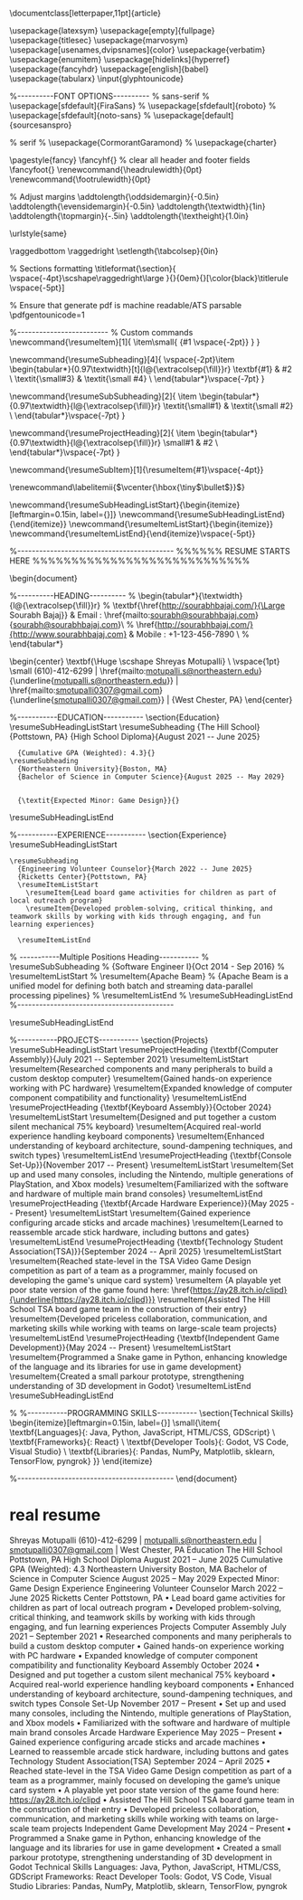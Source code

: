 \documentclass[letterpaper,11pt]{article}

\usepackage{latexsym}
\usepackage[empty]{fullpage}
\usepackage{titlesec}
\usepackage{marvosym}
\usepackage[usenames,dvipsnames]{color}
\usepackage{verbatim}
\usepackage{enumitem}
\usepackage[hidelinks]{hyperref}
\usepackage{fancyhdr}
\usepackage[english]{babel}
\usepackage{tabularx}
\input{glyphtounicode}


%----------FONT OPTIONS----------
% sans-serif
% \usepackage[sfdefault]{FiraSans}
% \usepackage[sfdefault]{roboto}
% \usepackage[sfdefault]{noto-sans}
% \usepackage[default]{sourcesanspro}

% serif
% \usepackage{CormorantGaramond}
% \usepackage{charter}


\pagestyle{fancy}
\fancyhf{} % clear all header and footer fields
\fancyfoot{}
\renewcommand{\headrulewidth}{0pt}
\renewcommand{\footrulewidth}{0pt}

% Adjust margins
\addtolength{\oddsidemargin}{-0.5in}
\addtolength{\evensidemargin}{-0.5in}
\addtolength{\textwidth}{1in}
\addtolength{\topmargin}{-.5in}
\addtolength{\textheight}{1.0in}

\urlstyle{same}

\raggedbottom
\raggedright
\setlength{\tabcolsep}{0in}

% Sections formatting
\titleformat{\section}{
  \vspace{-4pt}\scshape\raggedright\large
}{}{0em}{}[\color{black}\titlerule \vspace{-5pt}]

% Ensure that generate pdf is machine readable/ATS parsable
\pdfgentounicode=1

%-------------------------
% Custom commands
\newcommand{\resumeItem}[1]{
  \item\small{
    {#1 \vspace{-2pt}}
  }
}

\newcommand{\resumeSubheading}[4]{
  \vspace{-2pt}\item
    \begin{tabular*}{0.97\textwidth}[t]{l@{\extracolsep{\fill}}r}
      \textbf{#1} & #2 \\
      \textit{\small#3} & \textit{\small #4} \\
    \end{tabular*}\vspace{-7pt}
}

\newcommand{\resumeSubSubheading}[2]{
    \item
    \begin{tabular*}{0.97\textwidth}{l@{\extracolsep{\fill}}r}
      \textit{\small#1} & \textit{\small #2} \\
    \end{tabular*}\vspace{-7pt}
}

\newcommand{\resumeProjectHeading}[2]{
    \item
    \begin{tabular*}{0.97\textwidth}{l@{\extracolsep{\fill}}r}
      \small#1 & #2 \\
    \end{tabular*}\vspace{-7pt}
}

\newcommand{\resumeSubItem}[1]{\resumeItem{#1}\vspace{-4pt}}

\renewcommand\labelitemii{$\vcenter{\hbox{\tiny$\bullet$}}$}

\newcommand{\resumeSubHeadingListStart}{\begin{itemize}[leftmargin=0.15in, label={}]}
\newcommand{\resumeSubHeadingListEnd}{\end{itemize}}
\newcommand{\resumeItemListStart}{\begin{itemize}}
\newcommand{\resumeItemListEnd}{\end{itemize}\vspace{-5pt}}

%-------------------------------------------
%%%%%%  RESUME STARTS HERE  %%%%%%%%%%%%%%%%%%%%%%%%%%%%


\begin{document}

%----------HEADING----------
% \begin{tabular*}{\textwidth}{l@{\extracolsep{\fill}}r}
%   \textbf{\href{http://sourabhbajaj.com/}{\Large Sourabh Bajaj}} & Email : \href{mailto:sourabh@sourabhbajaj.com}{sourabh@sourabhbajaj.com}\\
%   \href{http://sourabhbajaj.com/}{http://www.sourabhbajaj.com} & Mobile : +1-123-456-7890 \\
% \end{tabular*}

\begin{center}
    \textbf{\Huge \scshape Shreyas Motupalli} \\ \vspace{1pt}
    \small (610)-412-6299 $|$ \href{mailto:motupalli.s@northeastern.edu}{\underline{motupalli.s@northeastern.edu}} $|$ 
    \href{mailto:smotupalli0307@gmail.com}{\underline{smotupalli0307@gmail.com}} $|$ 
    {West Chester, PA}
\end{center}


%-----------EDUCATION-----------
\section{Education}
  \resumeSubHeadingListStart
    \resumeSubheading
      {The Hill School}{Pottstown, PA}
      {High School Diploma}{August 2021 -- June 2025}

   
      {Cumulative GPA (Weighted): 4.3}{}
    \resumeSubheading
      {Northeastern University}{Boston, MA}
      {Bachelor of Science in Computer Science}{August 2025 -- May 2029}

   
      {\textit{Expected Minor: Game Design}}{}
  \resumeSubHeadingListEnd


%-----------EXPERIENCE-----------
\section{Experience}
  \resumeSubHeadingListStart

    \resumeSubheading
      {Engineering Volunteer Counselor}{March 2022 -- June 2025}
      {Ricketts Center}{Pottstown, PA}
      \resumeItemListStart
        \resumeItem{Lead board game activities for children as part of local outreach program}
        \resumeItem{Developed problem-solving, critical thinking, and teamwork skills by working with kids through engaging, and fun learning experiences}
 
      \resumeItemListEnd
      
% -----------Multiple Positions Heading-----------
%    \resumeSubSubheading
%     {Software Engineer I}{Oct 2014 - Sep 2016}
%     \resumeItemListStart
%        \resumeItem{Apache Beam}
%          {Apache Beam is a unified model for defining both batch and streaming data-parallel processing pipelines}
%     \resumeItemListEnd
%    \resumeSubHeadingListEnd
%-------------------------------------------


  \resumeSubHeadingListEnd


%-----------PROJECTS-----------
\section{Projects}
    \resumeSubHeadingListStart
      \resumeProjectHeading
          {\textbf{Computer Assembly}}{July 2021 -- September 2021}
          \resumeItemListStart
            \resumeItem{Researched components and many peripherals to build a custom desktop computer}
            \resumeItem{Gained hands-on experience working with PC hardware}
            \resumeItem{Expanded knowledge of computer component compatibility and functionality}
          \resumeItemListEnd
      \resumeProjectHeading
          {\textbf{Keyboard Assembly}}{October 2024}
          \resumeItemListStart
            \resumeItem{Designed and put together a custom silent mechanical 75\% keyboard}
            \resumeItem{Acquired real-world experience handling keyboard components}
            \resumeItem{Enhanced understanding of keyboard architecture, sound-dampening techniques, and switch types}
          \resumeItemListEnd
      \resumeProjectHeading
          {\textbf{Console Set-Up}}{November 2017 -- Present}
          \resumeItemListStart
            \resumeItem{Set up and used many consoles, including the Nintendo, multiple generations of PlayStation, and Xbox models}
            \resumeItem{Familiarized with the software and hardware of multiple main brand consoles}
          \resumeItemListEnd
      \resumeProjectHeading
          {\textbf{Arcade Hardware Experience}}{May 2025 -- Present}
          \resumeItemListStart
            \resumeItem{Gained experience configuring arcade sticks and arcade machines}
            \resumeItem{Learned to reassemble arcade stick hardware, including buttons and gates}
          \resumeItemListEnd
      \resumeProjectHeading
          {\textbf{Technology Student Association(TSA)}}{September 2024 -- April 2025}
          \resumeItemListStart
            \resumeItem{Reached state-level in the TSA Video Game Design competition as part of a team as a programmer, mainly focused on developing the game's unique card system}
            \resumeItem {A playable yet poor state version of the game found here: \href{https://ay28.itch.io/clipd}{\underline{https://ay28.itch.io/clipd}}}
            \resumeItem{Assisted The Hill School TSA board game team in the construction of their entry}
            \resumeItem{Developed priceless collaboration, communication, and marketing skills while working with teams on large-scale team projects}
          \resumeItemListEnd
      \resumeProjectHeading
          {\textbf{Independent Game Development}}{May 2024 -- Present}
          \resumeItemListStart
            \resumeItem{Programmed a Snake game in Python, enhancing knowledge of the language and its libraries for use in game development}
            \resumeItem{Created a small parkour prototype, strengthening understanding of 3D development in Godot}
          \resumeItemListEnd
    \resumeSubHeadingListEnd



%
%-----------PROGRAMMING SKILLS-----------
\section{Technical Skills}
 \begin{itemize}[leftmargin=0.15in, label={}]
    \small{\item{
     \textbf{Languages}{: Java, Python, JavaScript, HTML/CSS, GDScript} \\
     \textbf{Frameworks}{: React} \\
     \textbf{Developer Tools}{: Godot, VS Code, Visual Studio} \\
     \textbf{Libraries}{: Pandas, NumPy, Matplotlib, sklearn, TensorFlow, pyngrok}
    }}
 \end{itemize}


%-------------------------------------------
\end{document}


# real resume
Shreyas Motupalli
(610)-412-6299 | motupalli.s@northeastern.edu | smotupalli0307@gmail.com | West Chester, PA
Education
The Hill School Pottstown, PA
High School Diploma August 2021 – June 2025
Cumulative GPA (Weighted): 4.3
Northeastern University Boston, MA
Bachelor of Science in Computer Science August 2025 – May 2029
Expected Minor: Game Design
Experience
Engineering Volunteer Counselor March 2022 – June 2025
Ricketts Center Pottstown, PA
• Lead board game activities for children as part of local outreach program
• Developed problem-solving, critical thinking, and teamwork skills by working with kids through engaging, and fun
learning experiences
Projects
Computer Assembly July 2021 – September 2021
• Researched components and many peripherals to build a custom desktop computer
• Gained hands-on experience working with PC hardware
• Expanded knowledge of computer component compatibility and functionality
Keyboard Assembly October 2024
• Designed and put together a custom silent mechanical 75% keyboard
• Acquired real-world experience handling keyboard components
• Enhanced understanding of keyboard architecture, sound-dampening techniques, and switch types
Console Set-Up November 2017 – Present
• Set up and used many consoles, including the Nintendo, multiple generations of PlayStation, and Xbox models
• Familiarized with the software and hardware of multiple main brand consoles
Arcade Hardware Experience May 2025 – Present
• Gained experience configuring arcade sticks and arcade machines
• Learned to reassemble arcade stick hardware, including buttons and gates
Technology Student Association(TSA) September 2024 – April 2025
• Reached state-level in the TSA Video Game Design competition as part of a team as a programmer, mainly focused
on developing the game’s unique card system
• A playable yet poor state version of the game found here: https://ay28.itch.io/clipd
• Assisted The Hill School TSA board game team in the construction of their entry
• Developed priceless collaboration, communication, and marketing skills while working with teams on large-scale
team projects
Independent Game Development May 2024 – Present
• Programmed a Snake game in Python, enhancing knowledge of the language and its libraries for use in game
development
• Created a small parkour prototype, strengthening understanding of 3D development in Godot
Technical Skills
Languages: Java, Python, JavaScript, HTML/CSS, GDScript
Frameworks: React
Developer Tools: Godot, VS Code, Visual Studio
Libraries: Pandas, NumPy, Matplotlib, sklearn, TensorFlow, pyngrok
